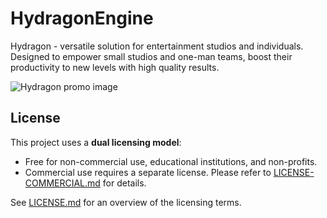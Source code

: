 # HydragonEngine
Hydragon - versatile solution for entertainment studios and individuals. Designed to empower small studios and one-man teams, boost their productivity to new levels with high quality results.

![Hydragon promo image](./Hydragon_promo_01)

## License

This project uses a **dual licensing model**:

- Free for non-commercial use, educational institutions, and non-profits.
- Commercial use requires a separate license. Please refer to [LICENSE-COMMERCIAL.md](./LICENSE-COMMERCIAL.md) for details.

See [LICENSE.md](./LICENSE.md) for an overview of the licensing terms.


